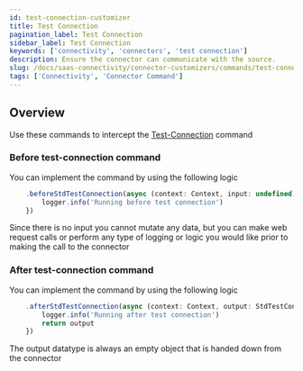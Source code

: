 ```yaml
---
id: test-connection-customizer
title: Test Connection
pagination_label: Test Connection
sidebar_label: Test Connection
keywords: ['connectivity', 'connectors', 'test connection']
description: Ensure the connector can communicate with the source.
slug: /docs/saas-connectivity/connector-customizers/commands/test-connection
tags: ['Connectivity', 'Connector Command']
---
```


## Overview

Use these commands to intercept the [Test-Connection](../../commands/test-connection) command

### Before test-connection command

You can implement the command by using the following logic

```javascript
    .beforeStdTestConnection(async (context: Context, input: undefined) => {
        logger.info('Running before test connection')
    })
```
Since there is no input you cannot mutate any data, but you can make web request calls or perform any type of logging or logic you would like prior to making the call to the connector

### After test-connection command

You can implement the command by using the following logic

```javascript
    .afterStdTestConnection(async (context: Context, output: StdTestConnectionOutput) => {
        logger.info('Running after test connection')
        return output
    })
```
The output datatype is always an empty object that is handed down from the connector